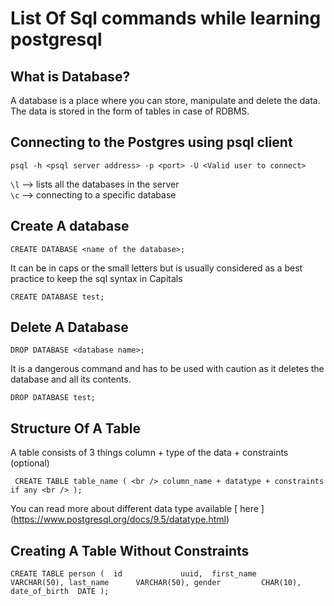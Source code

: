 # List Of Sql commands while learning postgresql

## What is Database?

A database is a place where you can store, manipulate and delete the data. The data is stored in the form of tables in case of RDBMS.

## Connecting to the Postgres using psql client

`psql -h <psql server address> -p <port> -U <Valid user to connect>`

`\l` --> lists all the databases in the server <br />
`\c` --> connecting to a specific database <br />

## Create A database

`CREATE DATABASE <name of the database>;`

It can be in caps or the small letters but is usually considered as a best practice to keep the sql syntax in Capitals

`CREATE DATABASE test;`

## Delete A Database

`DROP DATABASE <database name>;`

It is a dangerous command and has to be used with caution as it deletes the database and all its contents.

`DROP DATABASE test;`

## Structure Of A Table

A table consists of 3 things column + type of the data + constraints (optional) <br />

` CREATE TABLE table_name ( <br />
    column_name + datatype + constraints if any <br />
);` <br />

You can read more about different data type available [ here ] (https://www.postgresql.org/docs/9.5/datatype.html) <br />

## Creating A Table Without Constraints

`CREATE TABLE person ( 
    id             uuid, 
    first_name     VARCHAR(50),
    last_name      VARCHAR(50),
    gender         CHAR(10),
    date_of_birth  DATE
);` <br />
